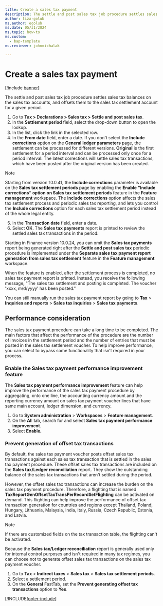 ```yaml
--- 
title: Create a sales tax payment
description: The settle and post sales tax job procedure settles sales tax balances on the sales tax accounts and offsets them to the sales tax settlement account for a given period. 
author: liza-golub
ms.author: egolub
ms.date: 05/31/2024
ms.topic: how-to 
ms.custom: 
  - bap-template 
ms.reviewer: johnmichalak

---
```


# Create a sales tax payment

[!include [banner](../../includes/banner.md)]

The settle and post sales tax job procedure settles sales tax balances on the sales tax accounts, and offsets them to the sales tax settlement account for a given period.

1. Go to **Tax > Declarations > Sales tax > Settle and post sales tax**.
2. In the **Settlement period** field, select the drop-down button to open the lookup.
3. In the list, click the link in the selected row.
4. In the **From date** field, enter a date. If you don't select the **Include corrections** option on the **General ledger parameters** page, the settlement can be processed for different versions. **Original** is the first settlement for a period interval and can be processed only once for a period interval. The latest corrections will settle sales tax transactions, which have been posted after the original version has been created.

> [!NOTE]
> Starting from version 10.0.41, the **Include corrections** parameter is available on the **Sales tax settlement periods** page by enabling the **Enable “Include corrections” option on Sales tax settlement periods** feature in the **Feature management** workspace. The **Include corrections** option affects the sales tax settlement process and periodic sales tax reporting, and lets you control the **Include corrections** option for each sales tax settlement period instead of the whole legal entity.

5. In the **Transaction date** field, enter a date.
6. Select **OK**. The **Sales tax payments** report is printed to review the settled sales tax transactions in the period.

Starting in Finance version 10.0.24, you can omit the **Sales tax payments** report being generated right after the **Settle and post sales tax** periodic procedure is implemented under the **Separate sales tax payment report generation from sales tax settlement** feature in the **Feature management** workspace.

When the feature is enabled, after the settlement process is completed, no sales tax payment report is printed. Instead, you receive the following message, "The sales tax settlement and posting is completed. The voucher 'xxxx, m/d/yyyy' has been posted."

You can still manually run the sales tax payment report by going to **Tax** > **Inquiries and reports** > **Sales tax inquiries** > **Sales tax payments**.

## Performance consideration

The sales tax payment procedure can take a long time to be completed. The main factors that affect the performance of the procedure are the number of invoices in the settlement period and the number of entries that must be posted in the sales tax settlement voucher. To help improve performance, you can select to bypass some functionality that isn't required in your process.

### Enable the Sales tax payment performance improvement feature

The **Sales tax payment performance improvement** feature can help improve the performance of the sales tax payment procedure by aggregating, onto one line, the accounting currency amount and the reporting currency amount on sales tax payment voucher lines that have same main account, ledger dimension, and currency.

1. Go to **System administration** \> **Workspaces** \> **Feature management**.
2. On the **All** tab, search for and select **Sales tax payment performance improvement**.
3. Select **Enable**.

### Prevent generation of offset tax transactions

By default, the sales tax payment voucher posts offset sales tax transactions against each sales tax transaction that is settled in the sales tax payment procedure. These offset sales tax transactions are included on the **Sales tax/Ledger reconciliation** report. They show the outstanding balance of the sales tax transactions that aren't settled during the period.

However, the offset sales tax transactions can increase the burden on the sales tax payment procedure. Therefore, a flighting that is named **TaxReportGenOffsetTaxTransPerRecordSetFlighting** can be activated on demand. This flighting can help improve the performance of offset tax transaction generation for countries and regions except Thailand, Poland, Hungary, Lithuania, Malaysia, India, Italy, Russia, Czech Republic, Estonia, and Latvia.

> [!NOTE]
> If there are customized fields on the tax transaction table, the flighting can't be activated.

Because the **Sales tax/Ledger reconciliation** report is generally used only for internal control purposes and isn't required in many tax regimes, you can choose not to generate offset sales tax transactions on the sales tax payment voucher.

1. Go to **Tax** \> **Indirect taxes** \> **Sales tax** \> **Sales tax settlement periods**.
2. Select a settlement period.
3. On the **General** FastTab, set the **Prevent generating offset tax transactions** option to **Yes**.

[!INCLUDE[footer-include](../../../includes/footer-banner.md)]
